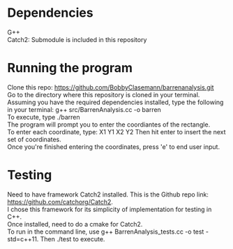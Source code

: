 # Dependencies

G++  
Catch2: Submodule is included in this repository


# Running the program

Clone this repo: https://github.com/BobbyClasemann/barrenanalysis.git  
Go to the directory where this repository is cloned in your terminal.  
Assuming you have the required dependencies installed, type the following in your terminal: g++ src/BarrenAnalysis.cc -o barren     
To execute, type ./barren     
The program will prompt you to enter the coordiantes of the rectangle.  
To enter each coordinate, type: <span class="text-gray-dark mb-2">X1 Y1 X2 Y2</span> 
Then hit enter to insert the next set of coordinates.  
Once you're finished entering the coordinates, press 'e' to end user input.  

# Testing

Need to have framework Catch2 installed. This is the Github repo link: https://github.com/catchorg/Catch2.  
I chose this framework for its simplicity of implementation for testing in C++.  
Once installed, need to do a cmake for Catch2.  
To run in the command line, use g++ BarrenAnalysis_tests.cc -o test -std=c++11. Then ./test to execute.  
